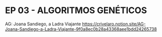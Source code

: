 # EP 03 - ALGORITMOS GENÉTICOS
 
AG: Joana Sandiego, a Ladra Viajante
https://crivelaro.notion.site/AG-Joana-Sandiego-a-Ladra-Viajante-9f0a8ec0b28a43368aee1bdd24265738
